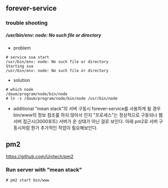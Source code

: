 ## forever-service

### trouble shooting
##### /usr/bin/env: node: No such file or directory
- problem
```
# service sua start
/usr/bin/env: node: No such file or directory
Starting sua
/usr/bin/env: node: No such file or directory
```
- solution
```
# which node
/daum/program/node/bin/node
# ln -s /daum/program/node/bin/node /usr/bin/node
```

- additional
"mean stack"의 서버 구동시 forever-service를 사용하게 될 경우 
bin/www의 정보 참조를 하지 않아서 인지 "프로세스"는 정상적으로 구동되나
웹서버 접근시(3000포트) 서버가 온 상태가 아닌 걸로 보인다.
아래 pm2로 서버 구동시처럼 뭔가 추가적인 작업이 필요해보인다.

## pm2
https://github.com/Unitech/pm2

### Run server with "mean stack"
```
# pm2 start bin/www
```

